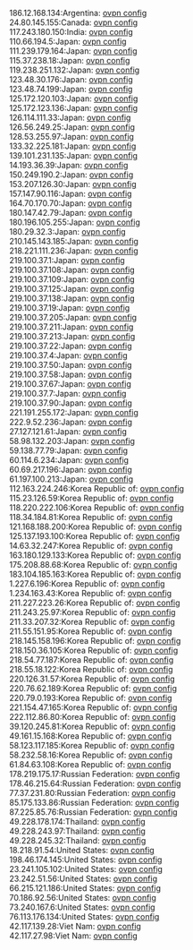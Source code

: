 186.12.168.134:Argentina: [ovpn config](vpn/186_12_168_134.ovpn)  
24.80.145.155:Canada: [ovpn config](vpn/24_80_145_155.ovpn)  
117.243.180.150:India: [ovpn config](vpn/117_243_180_150.ovpn)  
110.66.194.5:Japan: [ovpn config](vpn/110_66_194_5.ovpn)  
111.239.179.164:Japan: [ovpn config](vpn/111_239_179_164.ovpn)  
115.37.238.18:Japan: [ovpn config](vpn/115_37_238_18.ovpn)  
119.238.251.132:Japan: [ovpn config](vpn/119_238_251_132.ovpn)  
123.48.30.176:Japan: [ovpn config](vpn/123_48_30_176.ovpn)  
123.48.74.199:Japan: [ovpn config](vpn/123_48_74_199.ovpn)  
125.172.120.103:Japan: [ovpn config](vpn/125_172_120_103.ovpn)  
125.172.123.136:Japan: [ovpn config](vpn/125_172_123_136.ovpn)  
126.114.111.33:Japan: [ovpn config](vpn/126_114_111_33.ovpn)  
126.56.249.25:Japan: [ovpn config](vpn/126_56_249_25.ovpn)  
128.53.255.97:Japan: [ovpn config](vpn/128_53_255_97.ovpn)  
133.32.225.181:Japan: [ovpn config](vpn/133_32_225_181.ovpn)  
139.101.231.135:Japan: [ovpn config](vpn/139_101_231_135.ovpn)  
14.193.36.39:Japan: [ovpn config](vpn/14_193_36_39.ovpn)  
150.249.190.2:Japan: [ovpn config](vpn/150_249_190_2.ovpn)  
153.207.126.30:Japan: [ovpn config](vpn/153_207_126_30.ovpn)  
157.147.90.116:Japan: [ovpn config](vpn/157_147_90_116.ovpn)  
164.70.170.70:Japan: [ovpn config](vpn/164_70_170_70.ovpn)  
180.147.42.79:Japan: [ovpn config](vpn/180_147_42_79.ovpn)  
180.196.105.255:Japan: [ovpn config](vpn/180_196_105_255.ovpn)  
180.29.32.3:Japan: [ovpn config](vpn/180_29_32_3.ovpn)  
210.145.143.185:Japan: [ovpn config](vpn/210_145_143_185.ovpn)  
218.221.111.236:Japan: [ovpn config](vpn/218_221_111_236.ovpn)  
219.100.37.1:Japan: [ovpn config](vpn/219_100_37_1.ovpn)  
219.100.37.108:Japan: [ovpn config](vpn/219_100_37_108.ovpn)  
219.100.37.109:Japan: [ovpn config](vpn/219_100_37_109.ovpn)  
219.100.37.125:Japan: [ovpn config](vpn/219_100_37_125.ovpn)  
219.100.37.138:Japan: [ovpn config](vpn/219_100_37_138.ovpn)  
219.100.37.19:Japan: [ovpn config](vpn/219_100_37_19.ovpn)  
219.100.37.205:Japan: [ovpn config](vpn/219_100_37_205.ovpn)  
219.100.37.211:Japan: [ovpn config](vpn/219_100_37_211.ovpn)  
219.100.37.213:Japan: [ovpn config](vpn/219_100_37_213.ovpn)  
219.100.37.22:Japan: [ovpn config](vpn/219_100_37_22.ovpn)  
219.100.37.4:Japan: [ovpn config](vpn/219_100_37_4.ovpn)  
219.100.37.50:Japan: [ovpn config](vpn/219_100_37_50.ovpn)  
219.100.37.58:Japan: [ovpn config](vpn/219_100_37_58.ovpn)  
219.100.37.67:Japan: [ovpn config](vpn/219_100_37_67.ovpn)  
219.100.37.7:Japan: [ovpn config](vpn/219_100_37_7.ovpn)  
219.100.37.90:Japan: [ovpn config](vpn/219_100_37_90.ovpn)  
221.191.255.172:Japan: [ovpn config](vpn/221_191_255_172.ovpn)  
222.9.52.236:Japan: [ovpn config](vpn/222_9_52_236.ovpn)  
27.127.121.61:Japan: [ovpn config](vpn/27_127_121_61.ovpn)  
58.98.132.203:Japan: [ovpn config](vpn/58_98_132_203.ovpn)  
59.138.77.79:Japan: [ovpn config](vpn/59_138_77_79.ovpn)  
60.114.6.234:Japan: [ovpn config](vpn/60_114_6_234.ovpn)  
60.69.217.196:Japan: [ovpn config](vpn/60_69_217_196.ovpn)  
61.197.100.213:Japan: [ovpn config](vpn/61_197_100_213.ovpn)  
112.163.224.246:Korea Republic of: [ovpn config](vpn/112_163_224_246.ovpn)  
115.23.126.59:Korea Republic of: [ovpn config](vpn/115_23_126_59.ovpn)  
118.220.222.106:Korea Republic of: [ovpn config](vpn/118_220_222_106.ovpn)  
118.34.184.81:Korea Republic of: [ovpn config](vpn/118_34_184_81.ovpn)  
121.168.188.200:Korea Republic of: [ovpn config](vpn/121_168_188_200.ovpn)  
125.137.193.100:Korea Republic of: [ovpn config](vpn/125_137_193_100.ovpn)  
14.63.32.247:Korea Republic of: [ovpn config](vpn/14_63_32_247.ovpn)  
163.180.129.133:Korea Republic of: [ovpn config](vpn/163_180_129_133.ovpn)  
175.208.88.68:Korea Republic of: [ovpn config](vpn/175_208_88_68.ovpn)  
183.104.185.163:Korea Republic of: [ovpn config](vpn/183_104_185_163.ovpn)  
1.227.6.196:Korea Republic of: [ovpn config](vpn/1_227_6_196.ovpn)  
1.234.163.43:Korea Republic of: [ovpn config](vpn/1_234_163_43.ovpn)  
211.227.223.26:Korea Republic of: [ovpn config](vpn/211_227_223_26.ovpn)  
211.243.25.97:Korea Republic of: [ovpn config](vpn/211_243_25_97.ovpn)  
211.33.207.32:Korea Republic of: [ovpn config](vpn/211_33_207_32.ovpn)  
211.55.151.95:Korea Republic of: [ovpn config](vpn/211_55_151_95.ovpn)  
218.145.158.196:Korea Republic of: [ovpn config](vpn/218_145_158_196.ovpn)  
218.150.36.105:Korea Republic of: [ovpn config](vpn/218_150_36_105.ovpn)  
218.54.77.187:Korea Republic of: [ovpn config](vpn/218_54_77_187.ovpn)  
218.55.18.122:Korea Republic of: [ovpn config](vpn/218_55_18_122.ovpn)  
220.126.31.57:Korea Republic of: [ovpn config](vpn/220_126_31_57.ovpn)  
220.76.62.189:Korea Republic of: [ovpn config](vpn/220_76_62_189.ovpn)  
220.79.0.193:Korea Republic of: [ovpn config](vpn/220_79_0_193.ovpn)  
221.154.47.165:Korea Republic of: [ovpn config](vpn/221_154_47_165.ovpn)  
222.112.86.80:Korea Republic of: [ovpn config](vpn/222_112_86_80.ovpn)  
39.120.245.81:Korea Republic of: [ovpn config](vpn/39_120_245_81.ovpn)  
49.161.15.168:Korea Republic of: [ovpn config](vpn/49_161_15_168.ovpn)  
58.123.117.185:Korea Republic of: [ovpn config](vpn/58_123_117_185.ovpn)  
58.232.58.16:Korea Republic of: [ovpn config](vpn/58_232_58_16.ovpn)  
61.84.63.108:Korea Republic of: [ovpn config](vpn/61_84_63_108.ovpn)  
178.219.175.17:Russian Federation: [ovpn config](vpn/178_219_175_17.ovpn)  
178.46.215.64:Russian Federation: [ovpn config](vpn/178_46_215_64.ovpn)  
77.37.231.80:Russian Federation: [ovpn config](vpn/77_37_231_80.ovpn)  
85.175.133.86:Russian Federation: [ovpn config](vpn/85_175_133_86.ovpn)  
87.225.85.76:Russian Federation: [ovpn config](vpn/87_225_85_76.ovpn)  
49.228.178.174:Thailand: [ovpn config](vpn/49_228_178_174.ovpn)  
49.228.243.97:Thailand: [ovpn config](vpn/49_228_243_97.ovpn)  
49.228.245.32:Thailand: [ovpn config](vpn/49_228_245_32.ovpn)  
18.218.91.54:United States: [ovpn config](vpn/18_218_91_54.ovpn)  
198.46.174.145:United States: [ovpn config](vpn/198_46_174_145.ovpn)  
23.241.105.102:United States: [ovpn config](vpn/23_241_105_102.ovpn)  
23.242.51.56:United States: [ovpn config](vpn/23_242_51_56.ovpn)  
66.215.121.186:United States: [ovpn config](vpn/66_215_121_186.ovpn)  
70.186.92.56:United States: [ovpn config](vpn/70_186_92_56.ovpn)  
73.240.167.6:United States: [ovpn config](vpn/73_240_167_6.ovpn)  
76.113.176.134:United States: [ovpn config](vpn/76_113_176_134.ovpn)  
42.117.139.28:Viet Nam: [ovpn config](vpn/42_117_139_28.ovpn)  
42.117.27.98:Viet Nam: [ovpn config](vpn/42_117_27_98.ovpn)  
